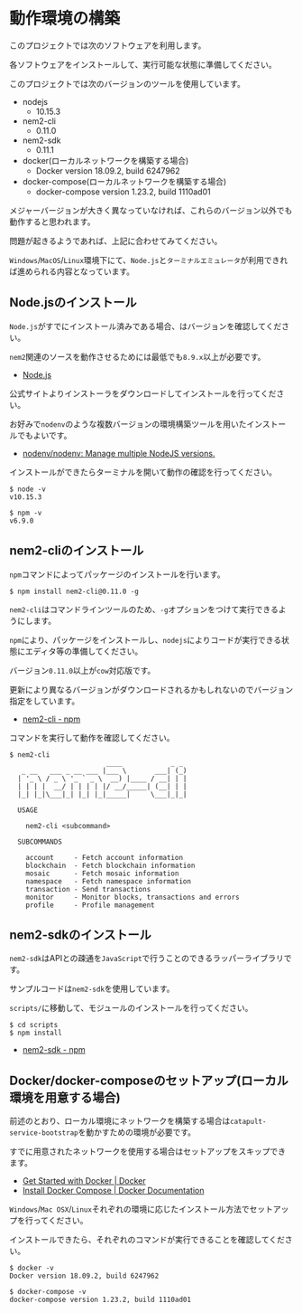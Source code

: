 # 動作環境の構築

このプロジェクトでは次のソフトウェアを利用します。

各ソフトウェアをインストールして、実行可能な状態に準備してください。

このプロジェクトでは次のバージョンのツールを使用しています。

- nodejs
    - 10.15.3
- nem2-cli
    - 0.11.0
- nem2-sdk
    - 0.11.1
- docker(ローカルネットワークを構築する場合)
    - Docker version 18.09.2, build 6247962
- docker-compose(ローカルネットワークを構築する場合)
    - docker-compose version 1.23.2, build 1110ad01

メジャーバージョンが大きく異なっていなければ、これらのバージョン以外でも動作すると思われます。

問題が起きるようであれば、上記に合わせてみてください。

`Windows`/`MacOS`/`Linux`環境下にて、`Node.js`と`ターミナルエミュレータ`が利用できれば進められる内容となっています。


## Node.jsのインストール

`Node.js`がすでにインストール済みである場合、はバージョンを確認してください。

`nem2`関連のソースを動作させるためには最低でも`8.9.x`以上が必要です。

- [Node\.js](https://nodejs.org/ja/)

公式サイトよりインストーラをダウンロードしてインストールを行ってください。

お好みで`nodenv`のような複数バージョンの環境構築ツールを用いたインストールでもよいです。

- [nodenv/nodenv: Manage multiple NodeJS versions\.](https://github.com/nodenv/nodenv)

インストールができたらターミナルを開いて動作の確認を行ってください。

```shell
$ node -v
v10.15.3

$ npm -v
v6.9.0
```


## nem2-cliのインストール

`npm`コマンドによってパッケージのインストールを行います。

```shell
$ npm install nem2-cli@0.11.0 -g
```

`nem2-cli`はコマンドラインツールのため、`-g`オプションをつけて実行できるようにします。

`npm`により、パッケージをインストールし、`nodejs`によりコードが実行できる状態にエディタ等の準備してください。

バージョン`0.11.0`以上が`cow`対応版です。

更新により異なるバージョンがダウンロードされるかもしれないのでバージョン指定をしています。

- [nem2\-cli \- npm](https://www.npmjs.com/package/nem2-cli)

コマンドを実行して動作を確認してください。

```shell
$ nem2-cli
                        ____            _ _
   _ __   ___ _ __ ___ |___ \       ___| (_)
  | '_ \ / _ \ '_ ` _ \  __) |____ / __| | |
  | | | |  __/ | | | | |/ __/_____| (__| | |
  |_| |_|\___|_| |_| |_|_____|     \___|_|_|

  USAGE

    nem2-cli <subcommand>

  SUBCOMMANDS

    account     - Fetch account information
    blockchain  - Fetch blockchain information
    mosaic      - Fetch mosaic information
    namespace   - Fetch namespace information
    transaction - Send transactions
    monitor     - Monitor blocks, transactions and errors
    profile     - Profile management
```


## nem2-sdkのインストール

`nem2-sdk`はAPIとの疎通を`JavaScript`で行うことのできるラッパーライブラリです。

サンプルコードは`nem2-sdk`を使用しています。

`scripts/`に移動して、モジュールのインストールを行ってください。

```shell
$ cd scripts
$ npm install
```

- [nem2\-sdk \- npm](https://www.npmjs.com/package/nem2-sdk)


## Docker/docker-composeのセットアップ(ローカル環境を用意する場合)

前述のとおり、ローカル環境にネットワークを構築する場合は`catapult-service-bootstrap`を動かすための環境が必要です。

すでに用意されたネットワークを使用する場合はセットアップをスキップできます。

- [Get Started with Docker \| Docker](https://www.docker.com/get-started)
- [Install Docker Compose \| Docker Documentation](https://docs.docker.com/compose/install/)

`Windows`/`Mac OSX`/`Linux`それぞれの環境に応じたインストール方法でセットアップを行ってください。

インストールできたら、それぞれのコマンドが実行できることを確認してください。

```shell
$ docker -v
Docker version 18.09.2, build 6247962

$ docker-compose -v
docker-compose version 1.23.2, build 1110ad01
```
